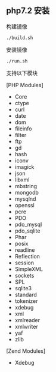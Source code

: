 ## php7.2 安装

构建镜像

```shell
./build.sh
```

安装镜像

```shell
./run.sh
```

支持以下模块

[PHP Modules]
- Core
- ctype
- curl
- date
- dom
- fileinfo
- filter
- ftp
- gd
- hash
- iconv
- imagick
- json
- libxml
- mbstring
- mongodb
- mysqlnd
- openssl
- pcre
- PDO
- pdo_mysql
- pdo_sqlite
- Phar
- posix
- readline
- Reflection
- session
- SimpleXML
- sockets
- SPL
- sqlite3
- standard
- tokenizer
- xdebug
- xml
- xmlreader
- xmlwriter
- yaf
- zlib

[Zend Modules]
- Xdebug

